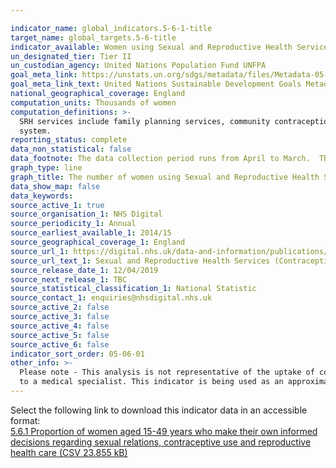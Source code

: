 ```yaml
---

indicator_name: global_indicators.5-6-1-title
target_name: global_targets.5-6-title
indicator_available: Women using Sexual and Reproductive Health Services, by main method of contraception and age
un_designated_tier: Tier II
un_custodian_agency: United Nations Population Fund UNFPA
goal_meta_link: https://unstats.un.org/sdgs/metadata/files/Metadata-05-06-01.pdf
goal_meta_link_text: United Nations Sustainable Development Goals Metadata (PDF 357 KB)
national_geographical_coverage: England
computation_units: Thousands of women
computation_definitions: >-
  SRH services include family planning services, community contraception clinics, integrated GUM and SRH services and young people’s services e.g. Brook advisory centres. LARC refers to long acting reversible contraceptives.  IUD refers to intrauterine device.  IUS refers to intrauterine
  system.
reporting_status: complete
data_non_statistical: false
data_footnote: The data collection period runs from April to March.  The date on the X axis is the start of this period.  Other methods include the cap, diaphragm, spermicides (but only when used on their own) and vaginal ring.
graph_type: line
graph_title: The number of women using Sexual and Reproductive Health Services
data_show_map: false
data_keywords:  
source_active_1: true
source_organisation_1: NHS Digital
source_periodicity_1: Annual
source_earliest_available_1: 2014/15
source_geographical_coverage_1: England
source_url_1: https://digital.nhs.uk/data-and-information/publications/statistical/sexual-and-reproductive-health-services
source_url_text_1: Sexual and Reproductive Health Services (Contraception)
source_release_date_1: 12/04/2019
source_next_release_1: TBC
source_statistical_classification_1: National Statistic
source_contact_1: enquiries@nhsdigital.nhs.uk
source_active_2: false
source_active_3: false
source_active_4: false
source_active_5: false
source_active_6: false
indicator_sort_order: 05-06-01
other_info: >-
  Please note - This analysis is not representative of the uptake of contraception methods across the whole population. Contraceptives can be obtained from other sources such as GPs or direct from pharmacies, whilst non-prescription items like condoms can be obtained easily without a visit
  to a medical specialist. This indicator is being used as an approximation of the UN SDG Indicator. Where possible, we will work to identify or develop UK data to meet the global indicator specification. This indicator has not been identified in collaboration with topic experts.
---
```

Select the following link to download this indicator data in an accessible format:<br>[5.6.1 Proportion of women aged 15-49 years who make their own informed decisions regarding sexual relations, contraceptive use and reproductive health care (CSV 23.855 kB)](https://sustainabledevelopment-uk.github.io/sdg-data/en/data/5-6-1.csv)